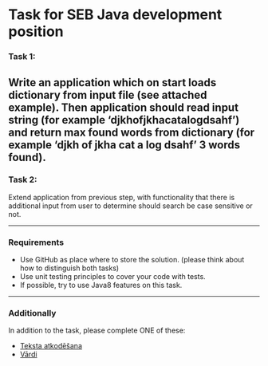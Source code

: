 # Task for SEB Java development position

### Task 1:

Write an application which on start loads dictionary from input file (see attached example).
Then application should read input string (for example ‘djkhofjkhacatalogdsahf’)
and return max found words from dictionary (for example ‘djkh of jkha cat a log dsahf’ 3 words found).
---

### Task 2:

Extend application from previous step, with functionality that there is additional input from user to determine should search be case sensitive or not.

---

### Requirements
* Use GitHub as place where to store the solution. (please think about how to distinguish both tasks)
* Use unit testing principles to cover your code with tests.
* If possible, try to use Java8 features on this task.

---

### Additionally

In addition to the task, please complete ONE of these:
* [Teksta atkodēšana](http://olimps.lio.lv/uzdevumi.php?show=305)
* [Vārdi](http://olimps.lio.lv/uzdevumi.php?show=294)
